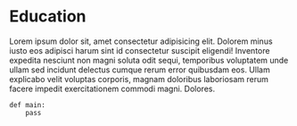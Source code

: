 # Education

Lorem ipsum dolor sit, amet consectetur adipisicing elit. Dolorem minus iusto eos adipisci harum sint id consectetur suscipit eligendi! Inventore expedita nesciunt non magni soluta odit sequi, temporibus voluptatem unde ullam sed incidunt delectus cumque rerum error quibusdam eos. Ullam explicabo velit voluptas corporis, magnam doloribus laboriosam rerum facere impedit exercitationem commodi magni. Dolores.

```
def main:
    pass
```
